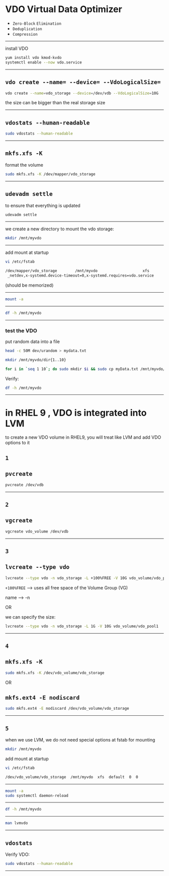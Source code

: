 

# VDO   Virtual Data Optimizer

- `Zero-Block` `Elimination`
- `Deduplication`
- `Compression`

________________________________________________________________________________________________



install VDO

```bash
yum install vdo kmod-kvdo
systemctl enable --now vdo.service
```

________________________________________________________________________________________________

## `vdo create --name= --device= --VdoLogicalSize=`

```bash
vdo create --name=vdo_storage --device=/dev/vdb --VdoLogicalSize=10G
```

the size can be bigger than the real storage size

________________________________________________________________________________________________



## `vdostats --human-readable`


```bash
sudo vdostats --human-readable
```

________________________________________________________________________________________________


## `mkfs.xfs -K`

format the volume

```bash
sudo mkfs.xfs -K /dev/mapper/vdo_storage
```

________________________________________________________________________________________________


## `udevadm settle`

to ensure that everything is updated

```bash
udevadm settle
```

________________________________________________________________________________________________


we create a new directory to mount the vdo storage:

```bash
mkdir /mnt/myvdo
```

________________________________________________________________________________________________


add mount at startup

```bash
vi /etc/fstab

/dev/mapper/vdo_storage        /mnt/myvdo                    xfs
 _netdev,x-systemd.device-timeout=0,x-systemd.requires=vdo.service      0 0
```

(should be memorized)

________________________________________________________________________________________________




```bash
mount -a
```

________________________________________________________________________________________________




```bash
df -h /mnt/myvdo
```

________________________________________________________________________________________________


### test the VDO

put random data into a file

```bash
head -c 50M dev/urandom > mydata.txt
```




```bash
mkdir /mnt/myvdo/dir{1..10}
```




```bash
for i in `seq 1 10`; do sudo mkdir $i && sudo cp myData.txt /mnt/myvdo/dir$i; done;
```

Verify:



```bash
df -h /mnt/myvdo
```

________________________________________________________________________________________________


# in RHEL 9 , VDO is integrated into LVM

to create a new VDO volume in RHEL9,  you will treat like LVM and add VDO options to it

## `1`

## `pvcreate`

```bash
pvcreate /dev/vdb
``` 

________________________________________________________________________________________________



## `2`

## `vgcreate`


```bash
vgcreate vdo_volume /dev/vdb
```


________________________________________________________________________________________________


## `3`

## `lvcreate --type vdo`


```bash
lvcreate --type vdo -n vdo_storage -L +100%FREE -V 10G vdo_volume/vdo_pool1
```

`+100%FREE`  --> uses all free space of the Volume Group (VG)

name --> -n

OR

we can specify the size:

```bash
lvcreate --type vdo -n vdo_storage -L 1G -V 10G vdo_volume/vdo_pool1
```


________________________________________________________________________________________________


## `4`

## `mkfs.xfs -K`

```bash
sudo mkfs.xfs -K /dev/vdo_volume/vdo_storage
```

OR

## `mkfs.ext4 -E nodiscard`

```bash
sudo mkfs.ext4 -E nodiscard /dev/vdo_volume/vdo_storage
```


________________________________________________________________________________________________


## `5`

when we use LVM, we do not need special options at fstab for mounting


```bash
mkdir /mnt/myvdo
```


add mount at startup

```bash
vi /etc/fstab

/dev/vdo_volume/vdo_storage  /mnt/myvdo  xfs  default  0  0
```


________________________________________________________________________________________________




```bash
mount -a
sudo systemctl daemon-reload
```

________________________________________________________________________________________________




```bash
df -h /mnt/myvdo
```

________________________________________________________________________________________________


```bash
man lvmvdo
```

________________________________________________________________________________________________



## `vdostats`

Verify VDO:

```bash
sudo vdostats --human-readable
```

________________________________________________________________________________________________
